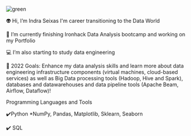
![green](https://user-images.githubusercontent.com/65928388/145458851-50aaaa45-c52d-44b3-b08c-68caaea2d76b.gif)

👽 Hi, I’m Indra Seixas I'm career transitioning to the Data World 

🔭 I’m currently finishing Ironhack Data Analysis bootcamp and working on my Portfolio

💻 I’m also starting to study data engineering 

🥅 2022 Goals: Enhance my data analysis skills and learn more about data engineering infrastructure components (virtual machines, cloud-based services)
as well as Big Data processing tools (Hadoop, Hive and Spark), databases and datawarehouses and data pipeline tools (Apache Beam, Airflow, Dataflow)!

Programming Languages and Tools

✔️Python *NumPy, Pandas, Matplotlib, Sklearn, Seaborn

✔️ SQL
